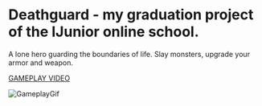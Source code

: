 # Deathguard - my graduation project of the IJunior online school.
A lone hero guarding the boundaries of life. Slay monsters, upgrade your armor and weapon.

[GAMEPLAY VIDEO](https://drive.google.com/file/d/1n3whs2Um3IzxHEN8e69uKN9bhEt74x8k/view?usp=sharing)

![GameplayGif](https://github.com/pdgrv/Deathguard/blob/master/Gifs/DeathGuard_smart.gif)
